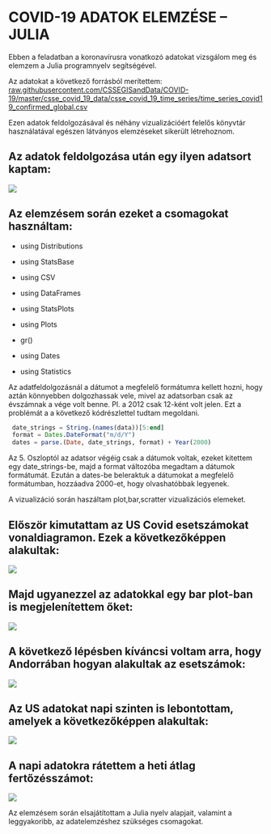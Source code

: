 ﻿# COVID-19 ADATOK ELEMZÉSE – JULIA

Ebben a feladatban a koronavírusra vonatkozó adatokat vizsgálom meg és elemzem a Julia programnyelv segítségével. 

Az adatokat a következő forrásból merítettem: 
[raw.githubusercontent.com/CSSEGISandData/COVID-19/master/csse_covid_19_data/csse_covid_19_time_series/time_series_covid19_confirmed_global.csv](https://raw.githubusercontent.com/CSSEGISandData/COVID-19/master/csse_covid_19_data/csse_covid_19_time_series/time_series_covid19_confirmed_global.csv)

Ezen adatok feldolgozásával és néhány vizualizációért felelős könyvtár használatával egészen látványos elemzéseket sikerült létrehoznom.

## Az adatok feldolgozása után egy ilyen adatsort kaptam: 

![](Aspose.Words.9b9cc0c9-fffb-42af-86ec-e912d909d72b.001.png)



## Az elemzésem során ezeket a csomagokat használtam:

* using Distributions

* using StatsBase

* using CSV

* using DataFrames

* using StatsPlots

* using Plots

* gr()

* using Dates

* using Statistics

Az adatfeldolgozásnál a dátumot a megfelelő formátumra kellett hozni, hogy aztán könnyebben dolgozhassak vele, mivel az adatsorban csak az évszámnak a vége volt benne. Pl. a 2012 csak 12-ként volt jelen. Ezt a problémát a  a következő kódrészlettel tudtam megoldani.



```julia
 date_strings = String.(names(data))[5:end]
 format = Dates.DateFormat("m/d/Y") 
 dates = parse.(Date, date_strings, format) + Year(2000) 
```


Az 5. Oszloptól az adatsor végéig csak a dátumok voltak, ezeket kitettem egy date\_strings-be, 
majd a format változóba megadtam a dátumok formátumát. Ezután a dates-be beleraktuk a dátumokat a megfelelő formátumban, hozzáadva 2000-et, hogy olvashatóbbak legyenek. 

A vizualizáció során haszáltam plot,bar,scratter vizualizációs elemeket.

## Először kimutattam az US Covid esetszámokat vonaldiagramon. Ezek a következőképpen alakultak:

![](Aspose.Words.9b9cc0c9-fffb-42af-86ec-e912d909d72b.002.png)

## Majd ugyanezzel az adatokkal egy bar plot-ban is megjelenítettem őket:

![](Aspose.Words.9b9cc0c9-fffb-42af-86ec-e912d909d72b.003.png)

## A következő lépésben kíváncsi voltam arra, hogy Andorrában hogyan alakultak az esetszámok:

![](Aspose.Words.9b9cc0c9-fffb-42af-86ec-e912d909d72b.004.png)

## Az US adatokat napi szinten is lebontottam, amelyek a következőképpen alakultak:

![](Aspose.Words.9b9cc0c9-fffb-42af-86ec-e912d909d72b.005.png)

## A napi adatokra rátettem a heti átlag fertőzésszámot:

![](Aspose.Words.9b9cc0c9-fffb-42af-86ec-e912d909d72b.006.png)

 Az elemzésem során elsajátítottam a Julia nyelv alapjait, valamint a leggyakoribb, az adatelemzéshez szükséges csomagokat.
